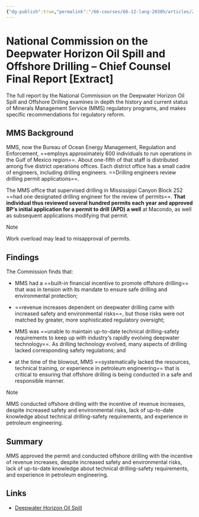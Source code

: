 ```yaml
---
{"dg-publish":true,"permalink":"/66-courses/66-12-lang-2030h/articles/20220224173202-deepwater-horizon-oil-spill-chief-counsel-final-report/","dgHomeLink":true,"dgPassFrontmatter":false}
---
```



# National Commission on the Deepwater Horizon Oil Spill and Offshore Drilling – Chief Counsel Final Report [Extract]

The full report by the National Commission on the Deepwater Horizon Oil Spill and Offshore Drilling examines in depth the history and current status of Minerals Management Service (MMS) regulatory programs, and makes specific recommendations for regulatory reform.

## MMS Background

MMS, now the Bureau of Ocean Energy Management, Regulation and Enforcement, ==employs approximately 600 individuals to run operations in the Gulf of Mexico region==. About one-fifth of that staff is distributed among five district operations offices. Each district office has a small cadre of engineers, including drilling engineers. ==Drilling engineers review drilling permit applications==.

The MMS office that supervised drilling in Mississippi Canyon Block 252 ==had one designated drilling engineer for the review of permits==. **That individual thus reviewed several hundred permits each year and approved BP‘s initial application for a permit to drill (APD) a well** at Macondo, as well as subsequent applications modifying that permit.

> [!note]
> Work overload may lead to misapproval of permits.

## Findings

The Commission finds that:

- MMS had a ==built-in financial incentive to promote offshore drilling== that was in tension with its mandate to ensure safe drilling and environmental protection;

- ==revenue increases dependent on deepwater drilling came with increased safety and environmental risks==, but those risks were not matched by greater, more sophisticated regulatory oversight;

- MMS was ==unable to maintain up-to-date technical drilling-safety requirements to keep up with industry‘s rapidly evolving deepwater technology==. As drilling technology evolved, many aspects of drilling lacked corresponding safety regulations; and

- at the time of the blowout, MMS ==systematically lacked the resources, technical training, or experience in petroleum engineering== that is critical to ensuring that offshore drilling is being conducted in a safe and responsible manner.

> [!note]
> MMS conducted offshore drilling with the incentive of revenue increases, despite increased safety and environmental risks, lack of up-to-date knowledge about technical drilling-safety requirements, and experience in petroleum engineering.

## Summary

MMS approved the permit and conducted offshore drilling with the incentive of revenue increases, despite increased safety and environmental risks, lack of up-to-date knowledge about technical drilling-safety requirements, and experience in petroleum engineering.

## Links

- [Deepwater Horizon Oil Spill](20220224160126%20Deepwater%20Horizon%20Oil%20Spill.md)
